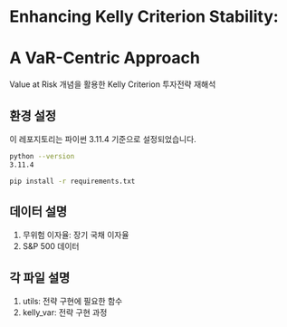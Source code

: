 # Enhancing Kelly Criterion Stability: 
  # A VaR-Centric Approach
Value at Risk 개념을 활용한 Kelly Criterion 투자전략 재해석

## 환경 설정
이 레포지토리는 파이썬 3.11.4 기준으로 설정되었습니다.
```bash
python --version
3.11.4
```

```bash
pip install -r requirements.txt
```

## 데이터 설명
1. 무위험 이자율: 장기 국채 이자율
2. S&P 500 데이터

## 각 파일 설명
1. utils: 전략 구현에 필요한 함수
2. kelly_var: 전략 구현 과정
